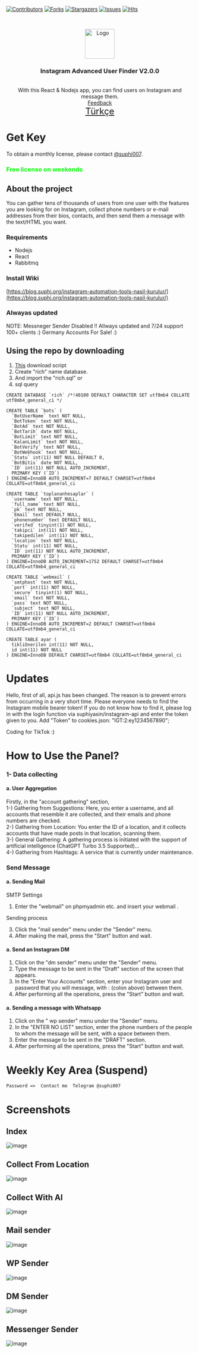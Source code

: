 [![Contributors][contributors-shield]][contributors-url]
[![Forks][forks-shield]][forks-url]
[![Stargazers][stars-shield]][stars-url]
[![Issues][issues-shield]][issues-url]
[![Hits](https://hits.seeyoufarm.com/api/count/incr/badge.svg?url=https://github.com/suphiyasin/Instagram-Automation-Tools&count_bg=%23C83D3D&title_bg=%23057386&icon=&icon_color=%23BA0808&title=View&edge_flat=false)](https://github.com/suphiyasin/Instagram-Automation-Tools)


<br />
<p align="center">
<a href="https://github.com/suphiyasin/Instagram-Automation-Tools/">
<img src="https://cdn.cdnlogo.com/logos/i/4/instagram.svg" alt="Logo" width="80" height="80" />
</a>

<h3 align="center">Instagram Advanced User Finder V2.0.0</h3>

<p align="center">
   <br/>
    With this React & Nodejs app, you can find users on Instagram and message them.
    <br>
    <a href="https://github.com/suphiyasin/Instagram-Automation-Tools/issues">Feedback</a>
    <br>
    <a href="https://suphi.org/docs.html" style="font-size:24px">Türkçe</a>
</p>



# Get Key
To obtain a monthly license, please contact <a href="https://t.me/suphi007">@suphi007</a>.
<br>

### <font style="color:#00ff00">Free license on weekends</font>

## About the project

You can gather tens of thousands of users from one user with the features you are looking for on Instagram, collect phone numbers or e-mail addresses from their bios, contacts, and then send them a message with the text/HTML you want.

### Requirements

- Nodejs
- React
- Rabbitmq

### Install Wiki
[https://blog.suphi.org/instagram-automation-tools-nasil-kurulur/](https://blog.suphi.org/instagram-automation-tools-nasil-kurulur/)

### Alwayas updated
NOTE: Messneger Sender Disabled !! 
Allways updated and 7/24 support 100+ clients :)
Germany Accounts For Sale! :)

## Using the repo by downloading

1. <a href="https://github.com/suphiyasin/Instagram-Automation-Tools/archive/refs/heads/main.zip">This</a> download script
2. Create "rich" name database.
3. And import the "rich.sql" or
4. sql query
```mysql
CREATE DATABASE `rich` /*!40100 DEFAULT CHARACTER SET utf8mb4 COLLATE utf8mb4_general_ci */

CREATE TABLE `bots` (
  `BotUserName` text NOT NULL,
  `BotToken` text NOT NULL,
  `BotAd` text NOT NULL,
  `BotTarih` date NOT NULL,
  `BotLimit` text NOT NULL,
  `KalanLimit` text NOT NULL,
  `BotVerify` text NOT NULL,
  `BotWebhook` text NOT NULL,
  `Statu` int(11) NOT NULL DEFAULT 0,
  `BotBitis` date NOT NULL,
  `ID` int(11) NOT NULL AUTO_INCREMENT,
  PRIMARY KEY (`ID`)
) ENGINE=InnoDB AUTO_INCREMENT=7 DEFAULT CHARSET=utf8mb4 COLLATE=utf8mb4_general_ci

CREATE TABLE `toplananhesaplar` (
  `username` text NOT NULL,
  `full_name` text NOT NULL,
  `pk` text NOT NULL,
  `Email` text DEFAULT NULL,
  `phonenumber` text DEFAULT NULL,
  `verifed` tinyint(1) NOT NULL,
  `takipci` int(11) NOT NULL,
  `takipedilen` int(11) NOT NULL,
  `location` text NOT NULL,
  `Statu` int(11) NOT NULL,
  `ID` int(11) NOT NULL AUTO_INCREMENT,
  PRIMARY KEY (`ID`)
) ENGINE=InnoDB AUTO_INCREMENT=1752 DEFAULT CHARSET=utf8mb4 COLLATE=utf8mb4_general_ci

CREATE TABLE `webmail` (
  `smtphost` text NOT NULL,
  `port` int(11) NOT NULL,
  `secure` tinyint(1) NOT NULL,
  `email` text NOT NULL,
  `pass` text NOT NULL,
  `subject` text NOT NULL,
  `ID` int(11) NOT NULL AUTO_INCREMENT,
  PRIMARY KEY (`ID`)
) ENGINE=InnoDB AUTO_INCREMENT=2 DEFAULT CHARSET=utf8mb4 COLLATE=utf8mb4_general_ci

CREATE TABLE ayar (
  tikliOnerilen int(11) NOT NULL,
  id int(11) NOT NULL
) ENGINE=InnoDB DEFAULT CHARSET=utf8mb4 COLLATE=utf8mb4_general_ci

```

# Updates
Hello, first of all, api.js has been changed.
The reason is to prevent errors from occurring in a very short time.
Please everyone needs to find the Instagram mobile bearer token!
If you do not know how to find it, please log in with the login function via suphiyasin/instagram-api and enter the token given to you.
Add "Token" to cookies.json: "IGT:2:ey1234567890";

Coding for TikTok :)

# How to Use the Panel?

### 1- Data collecting

#### a. User Aggregation
Firstly, in the "account gathering" section, <br/>
1-) Gathering from Suggestions: Here, you enter a username, and all accounts that resemble it are collected, and their emails and phone numbers are checked.<br/>
2-) Gathering from Location: You enter the ID of a location, and it collects accounts that have made posts in that location, scanning them.<br/>
3-) General Gathering: A gathering process is initiated with the support of artificial intelligence (ChatGPT Turbo 3.5 Supported)...<br/>
4-) Gathering from Hashtags: A service that is currently under maintenance.<br/>

### Send Message

#### a. Sending Mail

SMTP Settings
1. Enter the "webmail" on phpmyadmin etc. and insert your webmail .

Sending process

3. Click the "mail sender" menu under the "Sender" menu.<br/>
4. After making the mail, press the "Start" button and wait.

#### a. Send an Instagram DM

1. Click on the "dm sender" menu under the "Sender" menu.<br/>
2. Type the message to be sent in the "Draft" section of the screen that appears.<br/>
3. In the "Enter Your Accounts" section, enter your Instagram user and password that you will message, with : (colon above) between them.<br/>
4. After performing all the operations, press the "Start" button and wait.<br/>

#### a. Sending a message with Whatsapp

1. Click on the " wp sender" menu under the "Sender" menu.
2. In the "ENTER NO LIST" section, enter the phone numbers of the people to whom the message will be sent, with a space between them.
3. Enter the message to be sent in the "DRAFT" section.
4. After performing all the operations, press the "Start" button and wait.

# Weekly Key Area (Suspend)
```
Password =>  Contact me  Telegram @suphi007
``` 
# Screenshots
## Index
![image](https://github.com/suphiyasin/Instagram-Automation-Tools/assets/65618247/83ff4e0b-2d90-4c98-bf26-cf1f96b5ae2d)

## Collect From Location
![image](https://github.com/suphiyasin/Instagram-Automation-Tools/assets/65618247/33858e02-2c24-4c92-89ce-3f95a2e876c0)

## Collect With AI
![image](https://github.com/suphiyasin/Instagram-Automation-Tools/assets/65618247/4a3ca197-95f3-4d90-91d8-6a90836336b6)

## Mail sender
![image](https://github.com/suphiyasin/Instagram-Automation-Tools/assets/65618247/08ad589a-232c-4af4-9e5f-1d805ef6de84)

## WP Sender 
![image](https://github.com/suphiyasin/Instagram-Automation-Tools/assets/65618247/7742cbea-c855-4e85-a5a3-4f6f46fd9044)

## DM Sender
![image](https://github.com/suphiyasin/Instagram-Automation-Tools/assets/65618247/4d10327c-b490-4624-8785-1f3932dd43a1)

## Messenger Sender
![image](https://github.com/suphiyasin/Instagram-Automation-Tools/assets/65618247/ad487f7b-a8af-476d-bd8c-42000e005639)


[contributors-shield]: https://img.shields.io/github/contributors/suphiyasin/Instagram-Automation-Tools.svg?style=for-the-badge
[contributors-url]: https://github.com/suphiyasin/Instagram-Automation-Tools/graphs/contributors
[forks-shield]: https://img.shields.io/github/forks/suphiyasin/Instagram-Automation-Tools.svg?style=for-the-badge
[forks-url]: https://github.com/suphiyasin/Instagram-Automation-Tools/network/members
[stars-shield]: https://img.shields.io/github/stars/suphiyasin/Instagram-Automation-Tools.svg?style=for-the-badge
[stars-url]: https://github.com/suphiyasin/Instagram-Automation-Tools/stargazers
[issues-shield]: https://img.shields.io/github/issues/suphiyasin/Instagram-Automation-Tools.svg?style=for-the-badge
[issues-url]: https://github.com/suphiyasin/Instagram-Automation-Tools/issues
